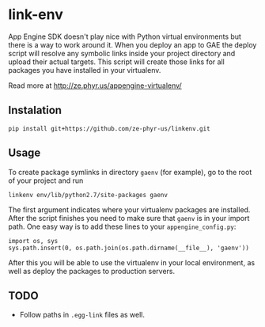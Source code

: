 link-env
========

App Engine SDK doesn't play nice with Python virtual environments but there is a way to work around it. When you deploy an app to GAE the deploy script will resolve any symbolic links inside your project directory and upload their actual targets. This script will create those links for all packages you have installed in your virtualenv.

Read more at http://ze.phyr.us/appengine-virtualenv/

## Instalation

	pip install git+https://github.com/ze-phyr-us/linkenv.git

## Usage

To create package symlinks in directory `gaenv` (for example), go to the root of your project and run

	linkenv env/lib/python2.7/site-packages gaenv

The first argument indicates where your virtualenv packages are installed. After the script finishes you need to make sure that `gaenv` is in your import path. One easy way is to add these lines to your `appengine_config.py`:

	import os, sys
	sys.path.insert(0, os.path.join(os.path.dirname(__file__), 'gaenv'))

After this you will be able to use the virtualenv in your local environment, as well as deploy the packages to production servers.


## TODO

  - Follow paths in `.egg-link` files as well.
